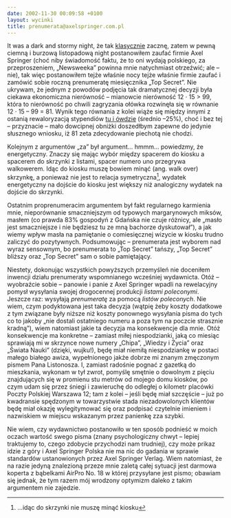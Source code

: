 ```yaml
---
date: 2002-11-30 00:09:58 +0100
layout: wycinki
title: prenumerata@axelspringer.com.pl
---
```


It was a dark and stormy night, że tak [klasycznie](http://bulwer-lytton.com/ 'The Bulwer-Lytton Fiction Contest') zacznę, zatem w pewną ciemną i burzową listopadową night postanowiłem zaufać firmie Axel Springer (choć niby świadomość faktu, że to oni wydają polskiego, za przeproszeniem, „Newsweeka” powinna mnie natychmiast otrzeźwić; ale – nie), tak więc postanowiłem tejże właśnie nocy tejże właśnie firmie zaufać i zamówić sobie roczną prenumeratę miesięcznika „Top Secret”. Nie ukrywam, że jednym z powodów podjęcia tak dramatycznej decyzji była ciekawa ekonomiczna nierówność – mianowcie nierówność 12 · 15 > 99, która to nierówność po chwili zagryzania ołówka rozwinęła się w równanie 12 · 15 – 99 = 81. Wynik tego równania z kolei wiąże się między innymi z ostanią rewaloryzacją stypendiów [tu i ówdzie](http://www.elka.pw.edu.pl/ 'EiTI PW') (średnio –25%), choć i bez tej – przyznacie – mało dowcipnej obniżki doszedłbym zapewne do jedynie słusznego wniosku, iż 81 zeta zdecydowanie piechotą nie chodzi.

Kolejnym z argumentów „za” był argument… hmmm… powiedzmy, że energetyczny. Znaczy się mając wybór między spacerem do kiosku a spacerem do skrzynki z listami, spacer numero uno przegrywa walkowerem. Idąc do kiosku muszę bowiem minąć (ang. walk over) skrzynkę, a ponieważ nie jest to relacja symetryczna[^1], wydatek energetyczny na dojście do kiosku jest większy niż analogiczny wydatek na dojście do skrzynki.

Ostatnim proprenumeracim argumentem był fakt regularnego karmienia mnie, nieporównanie smaczniejszym od typowych margarynowych miksów, masłem (co prawda 83% gospodyń z Gdańska nie czuje różnicy, ale „masło jest smaczniejsze i nie będziesz tu ze mną bachorze dyskutował”), a jak wiemy wpływ masła na pamiętanie o comiesięcznej wizycie w kiosku trudno zaliczyć do pozytywnych. Podsumowując – prenumerata jest wyborem nad wyraz sensownym, bo prenumerata to „Top Secret” tańszy, „Top Secret” bliższy oraz „Top Secret” sam o sobie pamiętający.

Niestety, dokonując wszystkich powyższych przemyśleń nie doceniłem inwencji działu prenumeraty wspomnianego wcześniej wydawnicta. Otóż – wyobraźcie sobie – panowie i panie z Axel Springer wpadli na rewelacyjny pomysł wysyłania swojej drogocennej produkcji _listami poleconymi_. Jeszcze raz: wysyłają _prenumeratę_ za pomocą _listów poleconych_. Nie wiem, czym podyktowana jest taka decyzja (wątpię żeby koszty dodatkowe z tym związane były niższe niż koszty ponownego wysyłania pisma do tych co to jakoby „nie dostali ostatniego numeru a poza tym na poczcie strasznie kradną”), wiem natomiast jakie ta decyzja ma konsekwencje dla mnie. Otóż konsekwencje ma konkretne – zamiast miłej niespodzianki, jaką co miesiąc sprawiają mi w skrzynce nowe numery „Chipa”, „Wiedzy i Życia” oraz „Świata Nauki” (dzięki, wujku!), będę miał niemiłą niespodziankę w postaci małego białego awiza, wypełnionego jakże dobrze mi znanym zmęczonym pismem Pana Listonosza. I, zamiast radośnie pognać z gazetką do mieszkania, wykonam w tył zwrot, pomyślę smętnie o dowolnym z pięciu znajdujących się w promienu stu metrów od mojego domu kiosków, po czym udam się przez śniegi i zawieruchę do odległej o kilometr placówki Poczty Polskiej Warszawa 12; tam z kolei – jeśli będę miał szczęście – już po kwadransie spędzonym w towarzystwie stada niezadowolonych klientów będę miał okazję wylegitymować się oraz podpisać czytelnie imieniem i nazwiskiem w miejscu wskazanym przez panienkę zza szybki.

Nie wiem, czy wydawnictwo postanowiło w ten sposób podnieść w moich oczach wartość swego pisma (znany psychologiczny chwyt – lepiej traktujemy to, czego zdobycie przychodzi nam trudniej), czy może prikaz idzie z góry i Axel Springer Polska nie ma nic do gadania w sprawie standardów ustanowionych przez Axel Springer Verlag. Wiem natomiast, że na razie jedyną znalezioną przeze mnie zaletą całej sytuacji jest darmowa koperta z bąbelkami AirPro No. 18 w której przysyłane jest pismo; obawiam się jednak, że tym razem mój wrodzony optymizm daleko z takim argumentem nie zajedzie.

[^1]: …idąc do skrzynki nie muszę minąć kiosku
